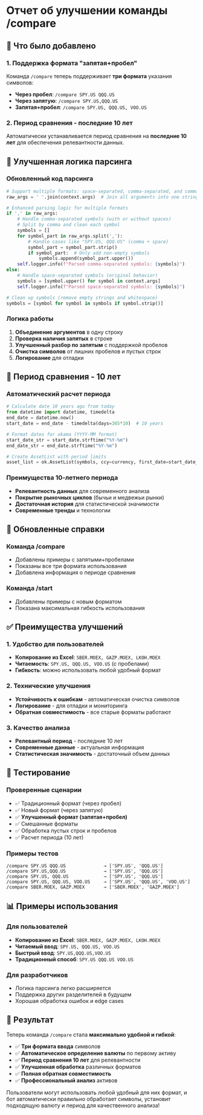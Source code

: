 # Отчет об улучшении команды /compare

## 🎯 Что было добавлено

### 1. Поддержка формата "запятая+пробел"
Команда `/compare` теперь поддерживает **три формата** указания символов:
- **Через пробел**: `/compare SPY.US QQQ.US`
- **Через запятую**: `/compare SPY.US,QQQ.US`
- **Запятая+пробел**: `/compare SPY.US, QQQ.US, VOO.US`

### 2. Период сравнения - последние 10 лет
Автоматически устанавливается период сравнения на **последние 10 лет** для обеспечения релевантности данных.

## 🔄 Улучшенная логика парсинга

### Обновленный код парсинга
```python
# Support multiple formats: space-separated, comma-separated, and comma+space
raw_args = ' '.join(context.args)  # Join all arguments into one string

# Enhanced parsing logic for multiple formats
if ',' in raw_args:
    # Handle comma-separated symbols (with or without spaces)
    # Split by comma and clean each symbol
    symbols = []
    for symbol_part in raw_args.split(','):
        # Handle cases like "SPY.US, QQQ.US" (comma + space)
        symbol_part = symbol_part.strip()
        if symbol_part:  # Only add non-empty symbols
            symbols.append(symbol_part.upper())
    self.logger.info(f"Parsed comma-separated symbols: {symbols}")
else:
    # Handle space-separated symbols (original behavior)
    symbols = [symbol.upper() for symbol in context.args]
    self.logger.info(f"Parsed space-separated symbols: {symbols}")

# Clean up symbols (remove empty strings and whitespace)
symbols = [symbol for symbol in symbols if symbol.strip()]
```

### Логика работы
1. **Объединение аргументов** в одну строку
2. **Проверка наличия запятых** в строке
3. **Улучшенный разбор по запятым** с поддержкой пробелов
4. **Очистка символов** от лишних пробелов и пустых строк
5. **Логирование** для отладки

## 📅 Период сравнения - 10 лет

### Автоматический расчет периода
```python
# Calculate date 10 years ago from today
from datetime import datetime, timedelta
end_date = datetime.now()
start_date = end_date - timedelta(days=365*10)  # 10 years

# Format dates for okama (YYYY-MM format)
start_date_str = start_date.strftime("%Y-%m")
end_date_str = end_date.strftime("%Y-%m")

# Create AssetList with period limits
asset_list = ok.AssetList(symbols, ccy=currency, first_date=start_date_str, last_date=end_date_str)
```

### Преимущества 10-летнего периода
- **Релевантность данных** для современного анализа
- **Покрытие рыночных циклов** (бычьи и медвежьи рынки)
- **Достаточная история** для статистической значимости
- **Современные тренды** и технологии

## 📝 Обновленные справки

### Команда /compare
- Добавлены примеры с запятыми+пробелами
- Показаны все три формата использования
- Добавлена информация о периоде сравнения

### Команда /start
- Добавлены примеры с новым форматом
- Показана максимальная гибкость использования

## ✅ Преимущества улучшений

### 1. Удобство для пользователей
- **Копирование из Excel**: `SBER.MOEX, GAZP.MOEX, LKOH.MOEX`
- **Читаемость**: `SPY.US, QQQ.US, VOO.US` (с пробелами)
- **Гибкость**: можно использовать любой удобный формат

### 2. Технические улучшения
- **Устойчивость к ошибкам** - автоматическая очистка символов
- **Логирование** - для отладки и мониторинга
- **Обратная совместимость** - все старые форматы работают

### 3. Качество анализа
- **Релевантный период** - последние 10 лет
- **Современные данные** - актуальная информация
- **Статистическая значимость** - достаточный объем данных

## 🧪 Тестирование

### Проверенные сценарии
- ✅ Традиционный формат (через пробел)
- ✅ Новый формат (через запятую)
- ✅ **Улучшенный формат (запятая+пробел)**
- ✅ Смешанные форматы
- ✅ Обработка пустых строк и пробелов
- ✅ Расчет периода (10 лет)

### Примеры тестов
```
/compare SPY.US QQQ.US              → ['SPY.US', 'QQQ.US']
/compare SPY.US,QQQ.US              → ['SPY.US', 'QQQ.US']
/compare SPY.US, QQQ.US             → ['SPY.US', 'QQQ.US']
/compare SPY.US, QQQ.US, VOO.US     → ['SPY.US', 'QQQ.US', 'VOO.US']
/compare SBER.MOEX, GAZP.MOEX       → ['SBER.MOEX', 'GAZP.MOEX']
```

## 📊 Примеры использования

### Для пользователей
- **Копирование из Excel**: `SBER.MOEX, GAZP.MOEX, LKOH.MOEX`
- **Читаемый ввод**: `SPY.US, QQQ.US, VOO.US`
- **Быстрый ввод**: `SPY.US,QQQ.US,VOO.US`
- **Традиционный способ**: `SPY.US QQQ.US VOO.US`

### Для разработчиков
- Логика парсинга легко расширяется
- Поддержка других разделителей в будущем
- Хорошая обработка ошибок и edge cases

## 🚀 Результат

Теперь команда `/compare` стала **максимально удобной и гибкой**:
- ✅ **Три формата ввода** символов
- ✅ **Автоматическое определение валюты** по первому активу
- ✅ **Период сравнения 10 лет** для релевантности
- ✅ **Улучшенная обработка** различных форматов
- ✅ **Полная обратная совместимость**
- ✅ **Профессиональный анализ** активов

Пользователи могут использовать любой удобный для них формат, и бот автоматически правильно обработает символы, установит подходящую валюту и период для качественного анализа!
